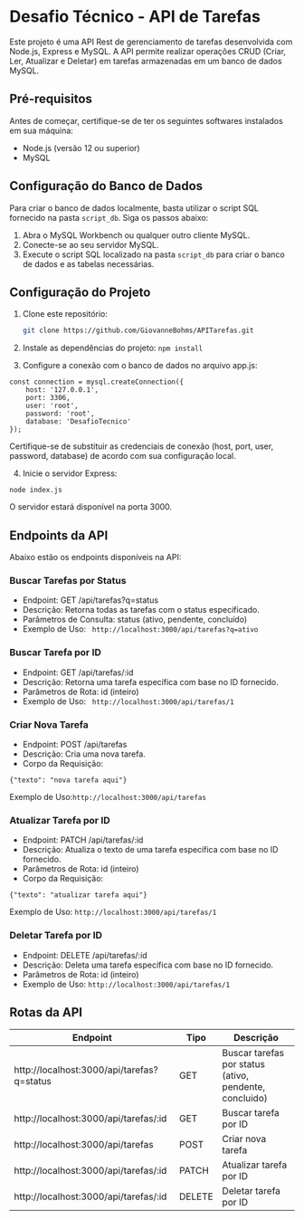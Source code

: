 # Desafio Técnico - API de Tarefas

Este projeto é uma API Rest de gerenciamento de tarefas desenvolvida com Node.js, Express e MySQL. A API permite realizar operações CRUD (Criar, Ler, Atualizar e Deletar) em tarefas armazenadas em um banco de dados MySQL.

## Pré-requisitos

Antes de começar, certifique-se de ter os seguintes softwares instalados em sua máquina:

- Node.js (versão 12 ou superior)
- MySQL

## Configuração do Banco de Dados

Para criar o banco de dados localmente, basta utilizar o script SQL fornecido na pasta `script_db`. Siga os passos abaixo:

1. Abra o MySQL Workbench ou qualquer outro cliente MySQL.
2. Conecte-se ao seu servidor MySQL.
3. Execute o script SQL localizado na pasta `script_db` para criar o banco de dados e as tabelas necessárias.

## Configuração do Projeto

1. Clone este repositório:

   ```bash
   git clone https://github.com/GiovanneBohms/APITarefas.git

2. Instale as dependências do projeto: 
```npm install ```

3. Configure a conexão com o banco de dados no arquivo app.js:

```
const connection = mysql.createConnection({
    host: '127.0.0.1',
    port: 3306,
    user: 'root',
    password: 'root',
    database: 'DesafioTecnico'
});
```

Certifique-se de substituir as credenciais de conexão (host, port, user, password, database) de acordo com sua configuração local.

4. Inicie o servidor Express:
```
node index.js
```

O servidor estará disponível na porta 3000.

## Endpoints da API

Abaixo estão os endpoints disponíveis na API:

### Buscar Tarefas por Status
- Endpoint: GET /api/tarefas?q=status
- Descrição: Retorna todas as tarefas com o status especificado.
- Parâmetros de Consulta: status (ativo, pendente, concluído)
- Exemplo de Uso: ```
http://localhost:3000/api/tarefas?q=ativo```
### Buscar Tarefa por ID
- Endpoint: GET /api/tarefas/:id
- Descrição: Retorna uma tarefa específica com base no ID fornecido.
- Parâmetros de Rota: id (inteiro)
- Exemplo de Uso: ```
http://localhost:3000/api/tarefas/1```

### Criar Nova Tarefa
- Endpoint: POST /api/tarefas
- Descrição: Cria uma nova tarefa.
- Corpo da Requisição:
```
{"texto": "nova tarefa aqui"}
```

Exemplo de Uso:``` http://localhost:3000/api/tarefas ```

### Atualizar Tarefa por ID
- Endpoint: PATCH /api/tarefas/:id
- Descrição: Atualiza o texto de uma tarefa específica com base no ID fornecido.
- Parâmetros de Rota: id (inteiro)
- Corpo da Requisição:

``` 
{"texto": "atualizar tarefa aqui"}
```

Exemplo de Uso: ```http://localhost:3000/api/tarefas/1```


### Deletar Tarefa por ID
- Endpoint: DELETE /api/tarefas/:id
- Descrição: Deleta uma tarefa específica com base no ID fornecido.
- Parâmetros de Rota: id (inteiro)
- Exemplo de Uso: ```http://localhost:3000/api/tarefas/1```

## Rotas da API

| Endpoint                                    | Tipo     | Descrição                                       |
|---------------------------------------------|----------|-------------------------------------------------|
| http://localhost:3000/api/tarefas?q=status  | GET      | Buscar tarefas por status (ativo, pendente, concluido) |
| http://localhost:3000/api/tarefas/:id       | GET      | Buscar tarefa por ID                            |
| http://localhost:3000/api/tarefas           | POST     | Criar nova tarefa                               |
| http://localhost:3000/api/tarefas/:id                            | PATCH    | Atualizar tarefa por ID                         |
| http://localhost:3000/api/tarefas/:id                            | DELETE   | Deletar tarefa por ID                           |
